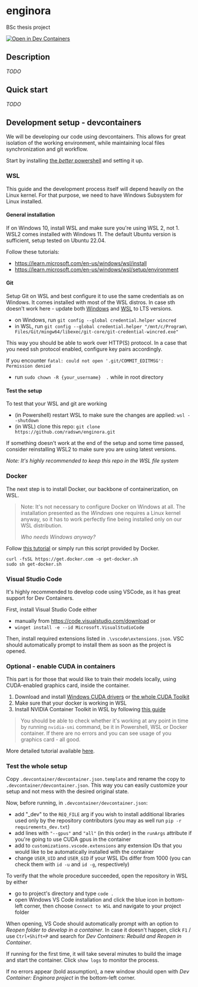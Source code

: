 # enginora
BSc thesis project 

[![Open in Dev Containers](https://img.shields.io/static/v1?label=Dev%20Containers&message=Open&color=blue&logo=visualstudiocode)](https://vscode.dev/redirect?url=vscode://ms-vscode-remote.remote-containers/cloneInVolume?url=https://github.com/radswn/enginora)

## Description

*TODO*

## Quick start

*TODO*

## Development setup - devcontainers

We will be developing our code using devcontainers. This allows for great isolation of the working environment, while maintaining local files synchronization and git workflow.

Start by installing [the *better* powershell](https://learn.microsoft.com/en-us/powershell/scripting/install/installing-powershell-on-windows?view=powershell-7.3#install-powershell-using-winget-recommended) and setting it up.

### WSL

This guide and the development process itself will depend heavily on the Linux kernel. For that purpose, we need to have Windows Subsystem for Linux installed.

#### General installation

If on Windows 10, install WSL and make sure you're using WSL 2, not 1. WSL2 comes installed with Windows 11. The default Ubuntu version is sufficient, setup tested on Ubuntu 22.04.

Follow these tutorials:

* https://learn.microsoft.com/en-us/windows/wsl/install
* https://learn.microsoft.com/en-us/windows/wsl/setup/environment

#### Git

Setup Git on WSL and best configure it to use the same credentials as on Windows. It comes installed with most of the WSL distros. In case sth doesn't work here - update both [Windows](https://stackoverflow.com/a/48924212) and [WSL](https://www.cyberithub.com/how-to-update-git-to-a-newest-version-on-linux-ubuntu-20-04-lts/) to LTS versions.

* on Windows, run `git config --global credential.helper wincred`
* in WSL, run `git config --global credential.helper "/mnt/c/Program\ Files/Git/mingw64/libexec/git-core/git-credential-wincred.exe"`

This way you should be able to work over HTTP(S) protocol. In a case that you need ssh protocol enabled, configure key pairs accordingly.

If you encounter `fatal: could not open '.git/COMMIT_EDITMSG': Permission denied` 

* run `sudo chown -R {your_username}  .` while in root directory

#### Test the setup

To test that your WSL and git are working

* (in Powershell) restart WSL to make sure the changes are applied: `wsl --shutdown`
* (in WSL) clone this repo: `git clone https://github.com/radswn/enginora.git`

If something doesn't work at the end of the setup and some time passed, consider reinstalling WSL2 to make sure you are using latest versions.

*Note: It's highly recommended to keep this repo in the WSL file system*

### Docker

The next step is to install Docker, our backbone of containerization, on WSL.

> Note: It's not necessary to configure Docker on Windows at all. The installation presented as the *Windows* one requires a Linux kernel anyway, so it has to work perfectly fine being installed only on our WSL distribution.
> 
> *Who needs Windows anyway?*

Follow [this tutorial](https://docs.docker.com/engine/install/ubuntu/#install-using-the-repository) or simply run this script provided by Docker.

```
curl -fsSL https://get.docker.com -o get-docker.sh
sudo sh get-docker.sh
```

### Visual Studio Code

It's highly recommended to develop code using VSCode, as it has great support for Dev Containers.

First, install Visual Studio Code either

* manually from https://code.visualstudio.com/download or
* `winget install -e --id Microsoft.VisualStudioCode`   

Then, install required extensions listed in `.\vscode\extensions.json`. VSC should automatically prompt to install them as soon as the project is opened.

### Optional - enable CUDA in containers

This part is for those that would like to train their models locally, using CUDA-enabled graphics card, inside the container.

1. Download and install [Windows CUDA drivers](https://www.nvidia.com/Download/index.aspx) or [the whole CUDA Toolkit](https://developer.nvidia.com/cuda-downloads?target_os=Windows&target_arch=x86_64)
2. Make sure that your docker is working in WSL
3. Install NVIDIA Container Toolkit in WSL by following [this guide](https://docs.nvidia.com/datacenter/cloud-native/container-toolkit/latest/install-guide.html#setting-up-nvidia-container-toolkit)

> You should be able to check whether it's working at any point in time by running `nvidia-smi` command, be it in Powershell, WSL or Docker container.
> If there are no errors and you can see usage of you graphics card - all good.

More detailed tutorial available [here](https://learn.microsoft.com/en-us/windows/wsl/tutorials/gpu-compute#setting-up-nvidia-cuda-with-docker).

### Test the whole setup

Copy `.devcontainer/devcontainer.json.template` and rename the copy to `.devcontainer/devcontainer.json`. This way you can easily customize your setup and not mess with the desired original state.

Now, before running, in `.devcontainer/devcontainer.json`:

* add "_dev" to the `REQ_FILE` arg if you wish to install additional libraries used only by the repository contributors (you may as well run `pip -r requirements_dev.txt`)
* add lines with `"--gpus"` and `"all"` (in this order) in the `runArgs` attribute if you're going to use CUDA gpus in the container
* add to `customizations.vscode.extensions` any extension IDs that you would like to be automatically installed with the container
* change `USER_UID` and `USER_GID` if your WSL IDs differ from 1000 (you can check them with `id -u` and `id -g`, respectively)


To verify that the whole procedure succeeded, open the repository in WSL by either
* go to project's directory and type `code .`
* open Windows VS Code installation and click the blue icon in bottom-left corner, then choose `Connect to WSL` and navigate to your project folder

When opening, VS Code should automatically prompt with an option to *Reopen folder to develop in a container*. In case it doesn't happen, click `F1` / use `Ctrl+Shift+P` and search for *Dev Containers: Rebuild and Reopen in Container*. 

If running for the first time, it will take several minutes to build the image and start the container. Click `show logs` to monitor the process.

If no errors appear (bold assumption), a new window should open with *Dev Container: Enginora project* in the bottom-left corner.
